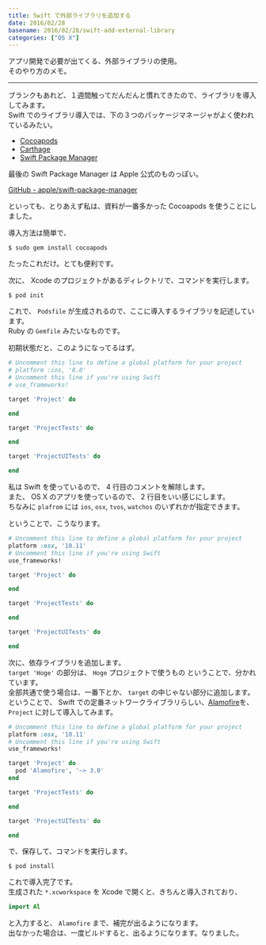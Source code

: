 ```yaml
---
title: Swift で外部ライブラリを追加する
date: 2016/02/28
basename: 2016/02/28/swift-add-external-library
categories: ["OS X"]
---
```


アプリ開発で必要が出てくる、外部ライブラリの使用。  
そのやり方のメモ。

---

ブランクもあれど、１週間触ってだんだんと慣れてきたので、ライブラリを導入してみます。  
Swift でのライブラリ導入では、下の３つのパッケージマネージャがよく使われているみたい。

- [Cocoapods](http://cocoapods.org/)
- [Carthage](https://github.com/Carthage/Carthage)
- [Swift Package Manager](https://swift.org/package-manager/)

最後の Swift Package Manager は Apple 公式のものっぽい。

[GitHub - apple/swift-package-manager](https://github.com/apple/swift-package-manager)

といっても、とりあえず私は、資料が一番多かった Cocoapods を使うことにしました。

導入方法は簡単で、

```
$ sudo gem install cocoapods
```

たったこれだけ。とても便利です。

次に、 Xcode のプロジェクトがあるディレクトリで、コマンドを実行します。

```
$ pod init
```

これで、 `Podsfile` が生成されるので、ここに導入するライブラリを記述しています。  
Ruby の `Gemfile` みたいなものです。

初期状態だと、このようになってるはず。

```ruby
# Uncomment this line to define a global platform for your project
# platform :ios, '8.0'
# Uncomment this line if you're using Swift
# use_frameworks!

target 'Project' do

end

target 'ProjectTests' do

end

target 'ProjectUITests' do

end
```

私は Swift を使っているので、 4 行目のコメントを解除します。  
また、 OS X のアプリを使っているので、 2 行目をいい感じにします。  
ちなみに `plafrom` には `ios`, `osx`, `tvos`, `watchos` のいずれかが指定できます。

ということで、こうなります。

```ruby
# Uncomment this line to define a global platform for your project
platform :osx, '10.11'
# Uncomment this line if you're using Swift
use_frameworks!

target 'Project' do

end

target 'ProjectTests' do

end

target 'ProjectUITests' do

end
```

次に、依存ライブラリを追加します。  
`target 'Hoge'` の部分は、 `Hoge` プロジェクトで使うもの ということで、分かれています。  
全部共通で使う場合は、一番下とか、 `target` の中じゃない部分に追加します。  
ということで、 Swift での定番ネットワークライブラリらしい、[Alamofire](https://github.com/Alamofire/Alamofire)を、  
`Project` に対して導入してみます。

```ruby
# Uncomment this line to define a global platform for your project
platform :osx, '10.11'
# Uncomment this line if you're using Swift
use_frameworks!

target 'Project' do
  pod 'Alamofire', '~> 3.0'
end

target 'ProjectTests' do

end

target 'ProjectUITests' do

end
```

で、保存して、コマンドを実行します。

```
$ pod install
```

これで導入完了です。  
生成された `*.xcworkspace` を Xcode で開くと、きちんと導入されており、

```swift
import Al
```

と入力すると、 `Alamofire` まで、補完が出るようになります。  
出なかった場合は、一度ビルドすると、出るようになります。なりました。
